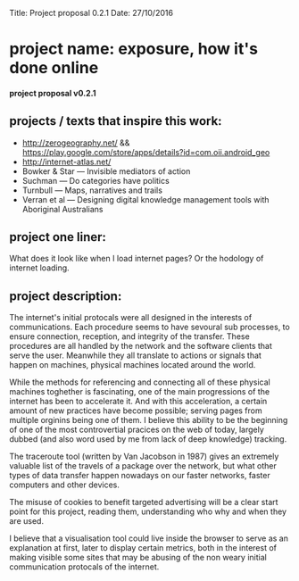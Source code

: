Title: Project proposal 0.2.1
Date: 27/10/2016

# project name: exposure, how it's done online
#### project proposal v0.2.1

## projects / texts that inspire this work:
* http://zerogeography.net/ && https://play.google.com/store/apps/details?id=com.oii.android_geo
* http://internet-atlas.net/
* Bowker & Star — Invisible mediators of action
* Suchman — Do categories have politics
* Turnbull — Maps, narratives and trails
* Verran et al — Designing digital knowledge management tools with Aboriginal Australians

## project one liner:
What does it look like when I load internet pages? Or the hodology of internet loading.

## project description:
The internet's initial protocals were all designed in the interests of communications. Each procedure seems to have sevoural sub processes, to ensure connection, reception, and integrity of the transfer. These procedures are all handled by the network and the software clients that serve the user. Meanwhile they all translate to actions or signals that happen on machines, physical machines located around the world.

While the methods for referencing and connecting all of these physical machines toghether is fascinating, one of the main progressions of the internet has been to accelerate it. And with this acceleration, a certain amount of new practices have become possible; serving pages from multiple orginins being one of them. I believe this ability to be the beginning of one of the most controvertial pracices on the web of today, largely dubbed (and also word used by me from lack of deep knowledge) tracking.

The traceroute tool (written by Van Jacobson in 1987) gives an extremely valuable list of the travels of a package over the network, but what other types of data transfer happen nowadays on our faster networks, faster computers and other devices.

The misuse of cookies to benefit targeted advertising will be a clear start point for this project, reading them, understanding who why and when they are used.

I believe that a visualisation tool could live inside the browser to serve as an explanation at first, later to display certain metrics, both in the interest of making visible some sites that may be abusing of the non weary initial communication protocals of the internet.
